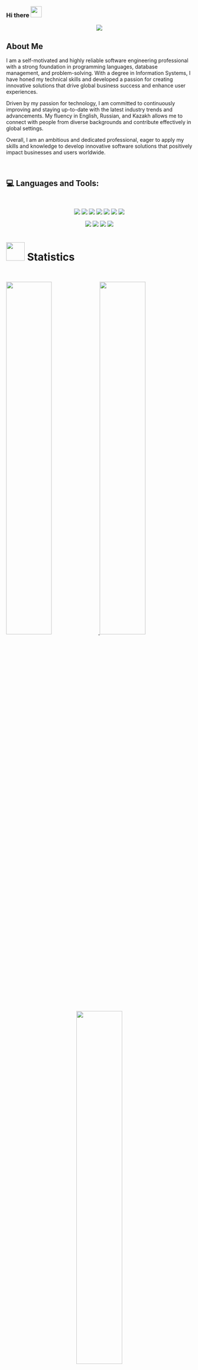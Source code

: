 ### Hi there <img src="https://user-images.githubusercontent.com/82110564/189553856-2e7f8f30-80b4-484f-bfaa-9e5eb10f24e5.gif" width="30">

<!--
**dseydahmetova/dseydahmetova** is a ✨ _special_ ✨ repository because its `README.md` (this file) appears on your GitHub profile.

Here are some ideas to get you started:

- 🔭 I’m currently working on ...
- 🌱 I’m currently learning ...
- 👯 I’m looking to collaborate on ...
- 🤔 I’m looking for help with ...
- 💬 Ask me about ...
- 📫 How to reach me: ...
- 😄 Pronouns: ...
- ⚡ Fun fact: ...
-->
<p align="center">
  <a href="https://github.com/DenverCoder1/readme-typing-svg"><img src="https://readme-typing-svg.herokuapp.com?lines=I'm+Dana.;I+love+coding.;I+love+learning.;I+love+spreading+knowledge.;&center=true&width=500&height=50"></a>
</p>

## About Me

I am a self-motivated and highly reliable software engineering professional with a strong foundation in programming languages, database management, and problem-solving. With a degree in Information Systems, I have honed my technical skills and developed a passion for creating innovative solutions that drive global business success and enhance user experiences.

Driven by my passion for technology, I am committed to continuously improving and staying up-to-date with the latest industry trends and advancements. My fluency in English, Russian, and Kazakh allows me to connect with people from diverse backgrounds and contribute effectively in global settings.

Overall, I am an ambitious and dedicated professional, eager to apply my skills and knowledge to develop innovative software solutions that positively impact businesses and users worldwide.
<br/>

<!--
## :envelope: Contact Me

<p>
<div align="left">
	<a href="https://discord.com/users/982658555125596261" rel="nofollow">
	 	<img alt="Torrin Leonard's Discord" width="22px" src="https://raw.githubusercontent.com/peterthehan/peterthehan/master/assets/discord.svg" style="max-width: 100%;">
	</a>
	<a href="linkedin.com/in/dana-seidakhmetova-b90842173" rel="nofollow">
  		<img alt="Torrin Leonard's LinkedIn" width="22px" src="https://raw.githubusercontent.com/peterthehan/peterthehan/master/assets/linkedin.svg" style="max-width: 100%;">
	</a>
</div>
</p>
<br/>
-->
<br/>

## :computer: Languages and Tools:
<br/>
<p>
<div align="center">
  <img src="https://img.shields.io/badge/Java-red?style=for-the-badge&logo=java&logoColor=ffdd54">
  <img src="https://img.shields.io/badge/JavaScript-darkgreen.svg?style=for-the-badge&logo=javascript&logoColor=F7E017">
  <img src="https://img.shields.io/badge/HTML5-F26624.svg?style=for-the-badge&logo=html5&logoColor=white">
  <img src="https://img.shields.io/badge/CSS-2465F1.svg?style=for-the-badge&logo=CSS3&logoColor=white">
  <img src="https://img.shields.io/badge/React-468D99?style=for-the-badge&logo=react&logoColor=lightblue">
  <img src="https://img.shields.io/badge/Node Js-339933?style=for-the-badge&logo=nodedotjs&logoColor=white">
  <img src="https://img.shields.io/badge/sql-CA719C?style=for-the-badge&logo=mysql&logoColor=white">
</div>
</p>

<p>
<div align="center"> 
  <img src="https://img.shields.io/badge/GitHub-%23121011.svg?style=for-the-badge&logo=github&logoColor=white">
  <img src="https://img.shields.io/badge/Visual%20Studio%20Code-0078d7.svg?style=for-the-badge&logo=visual-studio-code&logoColor=white">
  <img src="https://img.shields.io/badge/Postman-FF6C37?style=for-the-badge&logo=postman&logoColor=white"> 
  <img src="https://img.shields.io/badge/Scala-CA719C?style=for-the-badge&logo=mysql&logoColor=white">

</div>
</p>



# <img src="https://media4.giphy.com/media/MIGbtLZoVjbl0bYbAd/giphy.gif?cid=ecf05e472t2h0i8d7dcjaoau9iqtchhr899hxmpxzzgc7lyw&rid=giphy.gif" width="50"> Statistics

<br/>
<p align="left">
  <a href="http://torrinleonard.com/">
    <img width="49.5%" src="https://github-readme-stats.vercel.app/api?username=dseydahmetova&show_icons=true&include_all_commits=true&theme=gruvbox&hide_border=true">
    <img width="49.5%" src="https://github-readme-streak-stats.herokuapp.com/?user=dseydahmetova&theme=gruvbox&hide_border=true">		  
  </a>
</p>
<br>

<p align="center">
  <a href="http://torrinleonard.com/">
    <img width="49.5%" src="https://github-readme-stats.vercel.app/api/top-langs/?username=dseydahmetova&theme=gruvbox&bg_color=282828&hide_border=true&include_all_commits=true&count_private=true&layout=compact">
  </a>
</p>

<p align="center"><img src="https://profile-counter.glitch.me/{dseydahmetova}/count.svg"></p>
